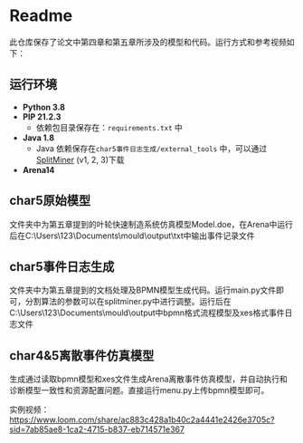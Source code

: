 # Readme
此仓库保存了论文中第四章和第五章所涉及的模型和代码。运行方式和参考视频如下：

## 运行环境 
- **Python 3.8**
- **PIP 21.2.3**
  - 依赖包目录保存在：`requirements.txt` 中
- **Java 1.8**
  - Java 依赖保存在`char5事件日志生成/external_tools` 中，可以通过[SplitMiner](https://apromore.com/research-lab/) (v1, 2, 3)下载
- **Arena14**
## char5原始模型
文件夹中为第五章提到的叶轮快速制造系统仿真模型Model.doe，在Arena中运行后在C:\Users\123\Documents\mould\output\txt中输出事件记录文件  
## char5事件日志生成
文件夹中为第五章提到的文档处理及BPMN模型生成代码。运行main.py文件即可，分割算法的参数可以在splitminer.py中进行调整。运行后在C:\Users\123\Documents\mould\output中bpmn格式流程模型及xes格式事件日志文件  
## char4&5离散事件仿真模型
生成通过读取bpmn模型和xes文件生成Arena离散事件仿真模型，并自动执行和诊断模型一致性和资源配置问题。直接运行menu.py上传bpmn模型即可。  

实例视频：https://www.loom.com/share/ac883c428a1b40c2a4441e2426e3705c?sid=7ab85ae8-1ca2-4715-b837-eb714571e367
